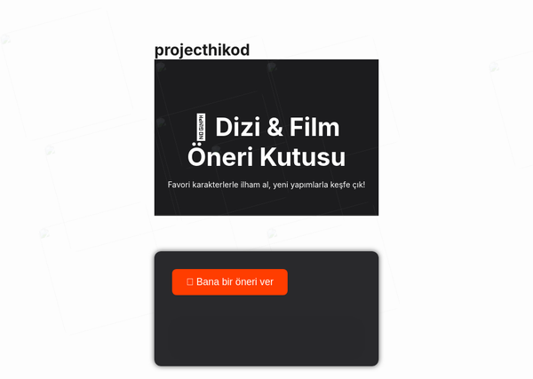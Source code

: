 # projecthikod

<!DOCTYPE html>
<html lang="tr">
<head>
  <meta charset="UTF-8">
  <meta name="viewport" content="width=device-width, initial-scale=1.0">
  <title>Dizi & Film Öneri Sitesi</title>
  <link href="https://fonts.googleapis.com/css2?family=Poppins:wght@300;500;700&display=swap" rel="stylesheet">
  <style>
    * {
      box-sizing: border-box;
      margin: 0;
      padding: 0;
    }

    body {
      font-family: 'Poppins', sans-serif;
      background-color: #0e0e10;
      color: #e5e5e5;
      min-height: 100vh;
      display: flex;
      flex-direction: column;
      position: relative;
      overflow-x: hidden;
    }

    header {
      background: #1c1c1e;
      color: #fff;
      padding: 2rem 1rem;
      text-align: center;
      border-bottom: 2px solid #333;
      z-index: 10;
    }

    header h1 {
      font-size: 2.8rem;
      font-weight: 700;
    }

    .background-gallery {
      position: absolute;
      top: 0;
      left: 0;
      width: 100%;
      height: 100%;
      z-index: 0;
      overflow: hidden;
    }

    .background-gallery img {
      position: absolute;
      width: 200px;
      height: auto;
      opacity: 0.08;
      transform: rotate(-15deg);
      object-fit: cover;
      border-radius: 12px;
    }

    .container {
      flex: 1;
      max-width: 900px;
      margin: 4rem auto;
      padding: 2rem;
      background: rgba(30, 30, 33, 0.95);
      border-radius: 12px;
      box-shadow: 0 0 10px rgba(0,0,0,0.7);
      z-index: 1;
      position: relative;
    }

    .btn {
      background: #ff3d00;
      color: white;
      padding: 0.8rem 1.6rem;
      font-size: 1.1rem;
      border: none;
      border-radius: 8px;
      cursor: pointer;
      font-weight: 500;
      margin-bottom: 2rem;
      transition: background 0.3s ease, transform 0.2s ease;
    }

    .btn:hover {
      background: #e53700;
      transform: scale(1.05);
    }

    .recommendation {
      background-color: #2a2a2e;
      padding: 2rem;
      border-radius: 12px;
      font-size: 1.2rem;
      color: #fff;
      font-weight: 500;
      box-shadow: 0 4px 20px rgba(0, 0, 0, 0.5);
      animation: fadeIn 0.5s ease-in-out;
    }

    @keyframes fadeIn {
      from { opacity: 0; transform: translateY(10px); }
      to { opacity: 1; transform: translateY(0); }
    }
  </style>
</head>
<body>
  <header>
    <h1>🎥 Dizi & Film Öneri Kutusu</h1>
    <p>Favori karakterlerle ilham al, yeni yapımlarla keşfe çık!</p>
  </header>

  <div class="background-gallery">
    <img src="dizifilm1.jpg" style="top: 50px; left: 20px;">
    <img src="dizifil3.jpg" style="top: 100px; left: 300px;">
    <img src="dizifilm44.jpg" style="top: 250px; left: 100px;">
    <img src="dizifil5.jpg" style="top: 400px; left: 500px;">
    <img src="dizi6.jpg" style="top: 200px; left: 1000px;">
    <img src="di7.jpg" style="top: 400px; left: 90px;">
    <img src="d8.jpg" style="top: 100px; left: 900px;">
    <img src="d9.jpg" style="top: 250px; left: 400px;">
    <img src="d10.jpg" style="top: 100px; left: 500px;">
    <img src="d1.jpg" style="top: 5%; left: 300px;">
  </div>

  <div class="container">
    <button class="btn" onclick="getRecommendation()">🍿 Bana bir öneri ver</button>
    <div id="recommendation" class="recommendation"></div>
  </div>

  <script>
    const suggestions = [
      "🎬 Breaking Bad - Suç, Dram, Gerilim",
      "😂 Friends - Komedi, Sitcom",
      "👾 Stranger Things - Bilim Kurgu, Gerilim",
      "📂 The Office - Komedi, İş Hayatı",
      "🌀 Dark - Gizem, Bilim Kurgu",
      "🕵️ Sherlock - Polisiye, Gizem",
      "🚀 Interstellar - Bilim Kurgu, Macera",
      "🧠 Inception - Bilim Kurgu, Aksiyon",
      "💰 La Casa de Papel - Suç, Aksiyon",
      "👑 The Crown - Tarihi, Dram"
    ];

    function getRecommendation() {
      const randomIndex = Math.floor(Math.random() * suggestions.length);
      const recommendationDiv = document.getElementById('recommendation');
      recommendationDiv.innerText = suggestions[randomIndex];
    }
  </script>
</body>
</html>

  
